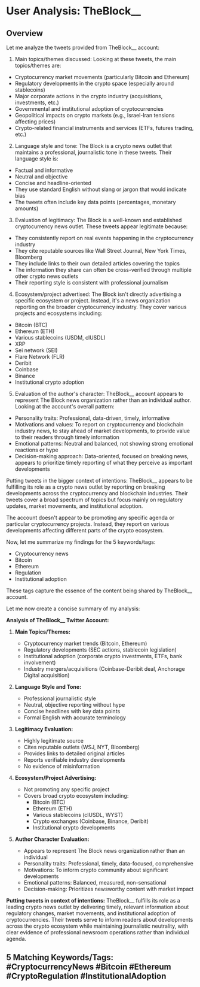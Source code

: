 # User Analysis: TheBlock__

## Overview

<think>
Let me analyze the tweets provided from TheBlock__ account:

1. Main topics/themes discussed:
Looking at these tweets, the main topics/themes are:
- Cryptocurrency market movements (particularly Bitcoin and Ethereum)
- Regulatory developments in the crypto space (especially around stablecoins)
- Major corporate actions in the crypto industry (acquisitions, investments, etc.)
- Governmental and institutional adoption of cryptocurrencies
- Geopolitical impacts on crypto markets (e.g., Israel-Iran tensions affecting prices)
- Crypto-related financial instruments and services (ETFs, futures trading, etc.)

2. Language style and tone:
The Block is a crypto news outlet that maintains a professional, journalistic tone in these tweets. Their language style is:
- Factual and informative
- Neutral and objective
- Concise and headline-oriented
- They use standard English without slang or jargon that would indicate bias
- The tweets often include key data points (percentages, monetary amounts)

3. Evaluation of legitimacy:
The Block is a well-known and established cryptocurrency news outlet. These tweets appear legitimate because:
- They consistently report on real events happening in the cryptocurrency industry
- They cite reputable sources like Wall Street Journal, New York Times, Bloomberg
- They include links to their own detailed articles covering the topics
- The information they share can often be cross-verified through multiple other crypto news outlets
- Their reporting style is consistent with professional journalism

4. Ecosystem/project advertised:
The Block isn't directly advertising a specific ecosystem or project. Instead, it's a news organization reporting on the broader cryptocurrency industry. They cover various projects and ecosystems including:
- Bitcoin (BTC)
- Ethereum (ETH)
- Various stablecoins (USDM, clUSDL)
- XRP
- Sei network (SEI)
- Flare Network (FLR)
- Deribit
- Coinbase
- Binance
- Institutional crypto adoption

5. Evaluation of the author's character:
TheBlock__ account appears to represent The Block news organization rather than an individual author. Looking at the account's overall pattern:
- Personality traits: Professional, data-driven, timely, informative
- Motivations and values: To report on cryptocurrency and blockchain industry news, to stay ahead of market developments, to provide value to their readers through timely information
- Emotional patterns: Neutral and balanced, not showing strong emotional reactions or hype
- Decision-making approach: Data-oriented, focused on breaking news, appears to prioritize timely reporting of what they perceive as important developments

Putting tweets in the bigger context of intentions:
TheBlock__ appears to be fulfilling its role as a crypto news outlet by reporting on breaking developments across the cryptocurrency and blockchain industries. Their tweets cover a broad spectrum of topics but focus mainly on regulatory updates, market movements, and institutional adoption.

The account doesn't appear to be promoting any specific agenda or particular cryptocurrency projects. Instead, they report on various developments affecting different parts of the crypto ecosystem.

Now, let me summarize my findings for the 5 keywords/tags:
- Cryptocurrency news
- Bitcoin
- Ethereum
- Regulation
- Institutional adoption

These tags capture the essence of the content being shared by TheBlock__ account.

Let me now create a concise summary of my analysis:
</think>

**Analysis of TheBlock__ Twitter Account:**

1. **Main Topics/Themes:**
   - Cryptocurrency market trends (Bitcoin, Ethereum)
   - Regulatory developments (SEC actions, stablecoin legislation)
   - Institutional adoption (corporate crypto investments, ETFs, bank involvement)
   - Industry mergers/acquisitions (Coinbase-Deribit deal, Anchorage Digital acquisition)

2. **Language Style and Tone:**
   - Professional journalistic style
   - Neutral, objective reporting without hype
   - Concise headlines with key data points
   - Formal English with accurate terminology

3. **Legitimacy Evaluation:**
   - Highly legitimate source
   - Cites reputable outlets (WSJ, NYT, Bloomberg)
   - Provides links to detailed original articles
   - Reports verifiable industry developments
   - No evidence of misinformation

4. **Ecosystem/Project Advertising:**
   - Not promoting any specific project
   - Covers broad crypto ecosystem including:
     - Bitcoin (BTC)
     - Ethereum (ETH)
     - Various stablecoins (clUSDL, WYST)
     - Crypto exchanges (Coinbase, Binance, Deribit)
     - Institutional crypto developments

5. **Author Character Evaluation:**
   - Appears to represent The Block news organization rather than an individual
   - Personality traits: Professional, timely, data-focused, comprehensive
   - Motivations: To inform crypto community about significant developments
   - Emotional patterns: Balanced, measured, non-sensational
   - Decision-making: Prioritizes newsworthy content with market impact

**Putting tweets in context of intentions:**
TheBlock__ fulfills its role as a leading crypto news outlet by delivering timely, relevant information about regulatory changes, market movements, and institutional adoption of cryptocurrencies. Their tweets serve to inform readers about developments across the crypto ecosystem while maintaining journalistic neutrality, with clear evidence of professional newsroom operations rather than individual agenda.

**5 Matching Keywords/Tags:**
#CryptocurrencyNews #Bitcoin #Ethereum #CryptoRegulation #InstitutionalAdoption
---
